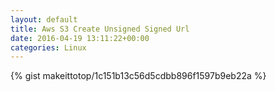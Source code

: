 ```yaml
---
layout: default                                                                                                              
title: Aws S3 Create Unsigned Signed Url                                                                                                                       
date: 2016-04-19 13:11:22+00:00                                                                                                                        
categories: Linux                                                                                                                
---                                                                                                                              
```


{% gist makeittotop/1c151b13c56d5cdbb896f1597b9eb22a %}                                                                                                           

